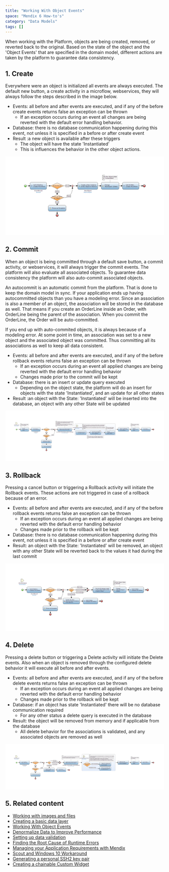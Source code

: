 ```yaml
---
title: "Working With Object Events"
space: "Mendix 6 How-to's"
category: "Data Models"
tags: []
---
```

When working with the Platform, objects are being created, removed, or reverted back to the original. Based on the state of the object and the 'Object Events' that are specified in the domain model, different actions are taken by the platform to guarantee data consistency. 

## 1\. Create

Everywhere were an object is initialized all events are always executed. The default new button, a create activity in a microflow, webservices, they will always follow the steps described in the image below.  

* Events: all before and after events are executed, and if any of the before create events returns false an exception can be thrown
    * If an exception occurs during an event all changes are being reverted with the default error handling behavior.
* Database: there is no database communication happening during this event, not unless it is specified in a before or after create event
* Result :a new object is available after these triggers
    * The object will have the state 'Instantiated'
    * This is influences the behavior in the other object actions.

![](attachments/18448744/18582173.png)

## 2\. Commit

When an object is being committed through a default save button, a commit activity, or webservices, it will always trigger the commit events. The platform will also evaluate all associated objects. To guarantee data consistency the platform will also auto-commit associated objects.

An autocommit is an automatic commit from the platform. That is done to keep the domain model in sync. If your application ends up having autocommitted objects than you have a modeling error. Since an association is also a member of an object, the association will be stored in the database as well.
That means if you create an OrderLine inside an Order, with OrderLine being the parent of the association. When you commit the OrderLine, the Order will be auto-committed.

If you end up with auto-commited objects, it is always because of a modeling error. At some point in time, an association was set to a new object and the associated object was committed. Thus committing all its associations as well to keep all data consistent.

* Events: all before and after events are executed, and if any of the before rollback events returns false an exception can be thrown
    * If an exception occurs during an event all applied changes are being reverted with the default error handling behavior
    * Changes made prior to the commit will be kept
* Database: there is an insert or update query executed
    * Depending on the object state, the platform will do an insert for objects with the state 'Instantiated', and an update for all other states
* Result :an object with the State: 'Instantiated' will be inserted into the database, an object with any other State will be updated

![](attachments/18448744/18582172.png)

## 3\. Rollback

Pressing a cancel button or triggering a Rollback activity will initiate the Rollback events. These actions are not triggered in case of a rollback because of an error.

* Events: all before and after events are executed, and if any of the before rollback events returns false an exception can be thrown
    * If an exception occurs during an event all applied changes are being reverted with the default error handling behavior
    * Changes made prior to the rollback will be kept
* Database: there is no database communication happening during this event, not unless it is specified in a before or after create event
* Result: an object with the State: 'Instantiated' will be removed, an object with any other State will be reverted back to the values it had during the last commit

![](attachments/18448744/18582170.png)

## 4\. Delete

Pressing a delete button or triggering a Delete activity will initiate the Delete events. Also when an object is removed through the configured delete behavior it will execute all before and after events.

* Events: all before and after events are executed, and if any of the before delete events returns false an exception can be thrown
    * If an exception occurs during an event all applied changes are being reverted with the default error handling behavior
    * Changes made prior to the rollback will be kept 
* Database: if an object has state 'Instantiated' there will be no database communication required
    * For any other status a delete query is executed in the database
* Result: the object will be removed from memory and if applicable from the database
    * All delete behavior for the associations is validated, and any associated objects are removed as well

![](attachments/18448744/18582171.png)

## 5\. Related content

*   [Working with images and files](/howto6/working-with-images-and-files)
*   [Creating a basic data layer](/howto6/create-a-basic-data-layer)
*   [Working With Object Events](/howto6/working-with-object-events)
*   [Denormalize Data to Improve Performance](/howto6/denormalize-data-to-improve-performance)
*   [Setting up data validation](/howto6/setting-up-data-validation)
*   [Finding the Root Cause of Runtime Errors](/howto6/finding-the-root-cause-of-runtime-errors)
*   [Managing your Application Requirements with Mendix](/howto6/managing-your-application-requirements-with-mendix)
*   [Scout and Windows 10 Workaround](/howto6/scout-and-windows-10-workaround)
*   [Generating a personal SSH2 key pair](/howto6/generating-a-personal-ssh2-key-pair)
*   [Creating a chainable Custom Widget](/howto6/create-a-chainable-custom-widget)
